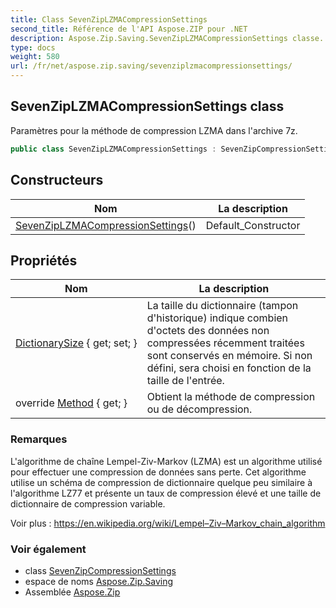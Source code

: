 ```yaml
---
title: Class SevenZipLZMACompressionSettings
second_title: Référence de l'API Aspose.ZIP pour .NET
description: Aspose.Zip.Saving.SevenZipLZMACompressionSettings classe. Paramètres pour la méthode de compression LZMA dans larchive 7z.
type: docs
weight: 580
url: /fr/net/aspose.zip.saving/sevenziplzmacompressionsettings/
---
```

## SevenZipLZMACompressionSettings class

Paramètres pour la méthode de compression LZMA dans l'archive 7z.

```csharp
public class SevenZipLZMACompressionSettings : SevenZipCompressionSettings
```

## Constructeurs

| Nom | La description |
| --- | --- |
| [SevenZipLZMACompressionSettings](sevenziplzmacompressionsettings/)() | Default_Constructor |

## Propriétés

| Nom | La description |
| --- | --- |
| [DictionarySize](../../aspose.zip.saving/sevenziplzmacompressionsettings/dictionarysize/) { get; set; } | La taille du dictionnaire (tampon d'historique) indique combien d'octets des données non compressées récemment traitées sont conservés en mémoire. Si non défini, sera choisi en fonction de la taille de l'entrée. |
| override [Method](../../aspose.zip.saving/sevenziplzmacompressionsettings/method/) { get; } | Obtient la méthode de compression ou de décompression. |

### Remarques

L'algorithme de chaîne Lempel-Ziv-Markov (LZMA) est un algorithme utilisé pour effectuer une compression de données sans perte. Cet algorithme utilise un schéma de compression de dictionnaire quelque peu similaire à l'algorithme LZ77 et présente un taux de compression élevé et une taille de dictionnaire de compression variable.

Voir plus : https://en.wikipedia.org/wiki/Lempel–Ziv–Markov_chain_algorithm

### Voir également

* class [SevenZipCompressionSettings](../sevenzipcompressionsettings/)
* espace de noms [Aspose.Zip.Saving](../../aspose.zip.saving/)
* Assemblée [Aspose.Zip](../../)


